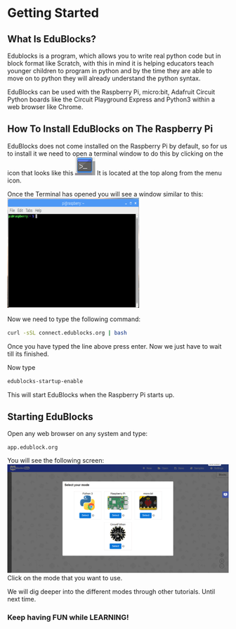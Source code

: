 # Getting Started

## What Is EduBlocks?
Edublocks is a program, which allows you to write real python code but in block format like Scratch, with this in mind it is helping educators teach younger children to program in python and by the time they are able to move on to python they will already understand the python syntax.

EduBlocks can be used with the Raspberry Pi, micro:bit, Adafruit Circuit Python boards like the Circuit Playground Express and Python3 within a web browser like Chrome.

## How To Install EduBlocks on The Raspberry Pi
EduBlocks does not come installed on the Raspberry Pi by default, so for us to install it we need to open a terminal window to do this by clicking on the icon that looks like this ![Terminal Icon](Images/Terminal.png) It is located at the top along from the menu icon.

Once the Terminal has opened you will see a window similar to this: ![Terminal Window](Images/Terminal_Window.png)

Now we need to type the following command:

```bash
curl -sSL connect.edublocks.org | bash
```
Once you have typed the line above press enter. Now we just have to wait till its finished.

Now type
```bash
edublocks-startup-enable
```
This will start EduBlocks when the Raspberry Pi starts up.

## Starting EduBlocks
Open any web browser on any system and type:
```
app.edublock.org
```
You will see the following screen:
![Landing Screen](Images/StartupScreen.png)
Click on the mode that you want to use.

We will dig deeper into the different modes through other tutorials.
Until next time.

### Keep having FUN while LEARNING!  
